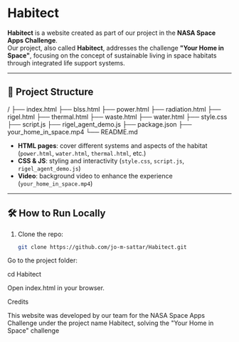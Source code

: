 # Habitect

**Habitect** is a website created as part of our project in the **NASA Space Apps Challenge**.  
Our project, also called **Habitect**, addresses the challenge **"Your Home in Space"**, focusing on the concept of sustainable living in space habitats through integrated life support systems.

---

## 📂 Project Structure

/
├── index.html
├── blss.html
├── power.html
├── radiation.html
├── rigel.html
├── thermal.html
├── waste.html
├── water.html
├── style.css
├── script.js
├── rigel_agent_demo.js
├── package.json
├── your_home_in_space.mp4
└── README.md


- **HTML pages**: cover different systems and aspects of the habitat (`power.html`, `water.html`, `thermal.html`, etc.)  
- **CSS & JS**: styling and interactivity (`style.css`, `script.js`, `rigel_agent_demo.js`)  
- **Video**: background video to enhance the experience (`your_home_in_space.mp4`)  

---

## 🛠 How to Run Locally

1. Clone the repo:  
   ```bash
   git clone https://github.com/jo-m-sattar/Habitect.git

Go to the project folder:

cd Habitect


Open index.html in your browser.


Credits

This website was developed by our team for the NASA Space Apps Challenge under the project name Habitect, solving the "Your Home in Space" challenge
